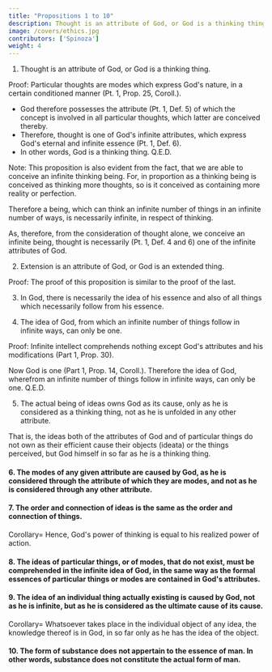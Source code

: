 ```yaml
---
title: "Propositions 1 to 10"
description: Thought is an attribute of God, or God is a thinking thing.
image: /covers/ethics.jpg
contributors: ['Spinoza']
weight: 4
---
```




1. Thought is an attribute of God, or God is a thinking thing. 

 Proof: Particular thoughts are modes which express God's nature, in a certain conditioned manner (Pt. 1, Prop. 25, Coroll.).
- God therefore possesses the attribute (Pt. 1, Def. 5) of which the concept is involved in all particular thoughts, which latter are conceived thereby.
- Therefore, thought is one of God's infinite attributes, which express God's eternal and infinite essence (Pt. 1, Def. 6).
- In other words, God is a thinking thing. Q.E.D.
 
Note: This proposition is also evident from the fact, that we are able to conceive an infinite thinking being.
For, in proportion as a thinking being is conceived as thinking more thoughts, so is it conceived as containing more reality or perfection.


Therefore a being, which can think an infinite number of things in an infinite number of ways, is necessarily infinite, in respect of thinking.

As, therefore, from the consideration of thought alone, we conceive an infinite being, thought is necessarily (Pt. 1, Def. 4 and 6) one of the infinite attributes of God.



2. Extension is an attribute of God, or God is an extended thing.

Proof: The proof of this proposition is similar to the proof of the last.


3. In God, there is necessarily the idea of his essence and also of all things which necessarily follow from his essence. 

<!-- Proof=  God (by the Prop. 1 of this Part) can think an infinite number of things in infinite ways.
- He (what is the same thing, by Prop. 16, Part 1) can form the idea of his essence, and of all things which necessarily follow from it.
- All that is in God's power necessarily is (Pt. 1, Prop. 35).
Therefore, such an idea as we are considering necessarily is, and in God alone. Q.E.D. (Part 1, Prop. 15)
Note=  People understand by the power of God, the free will of God and the right over all things that exist, which latter are accordingly generally considered as contingent.
 -->
<!-- For it is said that God has the power to destroy all things and to reduce them to nothing.
God's power is very often likened to the power of kings.
But we have refuted this doctrine (Pt. 1, Prop. 32, Corolls. 1 and 2).
We have shown (Part 1, Prop. 16) that God acts by the same necessity, as that by which he understands himself.
In other words, as it follows from the necessity of the divine nature (as all admit), that God understands himself, so also does it follow by the same necessity, that God performs infinite acts in infinite ways.
We further showed (Part 1, Prop. 34), that God's power is identical with God's essence in action.
Therefore, it is as impossible for us to conceive God as not acting, as to conceive him as non—existent.
If we pursue the subject further, I could point out that the power which is commonly attributed to God is not only human (as showing that God is conceived by people as a man, or in the likeness of a man), but involves a negation of power.
But I am unwilling to go over the same ground so often.
I can only beg the reader repeatedly to turn to what I have said in Part 1 from Prop. 16 to the end.
No one will be able to follow my meaning, unless he is careful not to confound God's power with the human power and right of kings. -->


4. The idea of God, from which an infinite number of things follow in infinite ways, can only be one. 

Proof: Infinite intellect comprehends nothing except God's attributes and his modifications (Part 1, Prop. 30).

Now God is one (Part 1, Prop. 14, Coroll.).
Therefore the idea of God, wherefrom an infinite number of things follow in infinite ways, can only be one. Q.E.D.


5. The actual being of ideas owns God as its cause, only as he is considered as a thinking thing, not as he is unfolded in any other attribute.

That is, the ideas both of the attributes of God and of particular things do not own as their efficient cause their objects (ideata) or the things perceived, but God himself in so far as he is a thinking thing.

<!-- Proof=  This proposition is evident from Prop. 3 of this Part.
We there drew the conclusion, that God can form the idea of his essence, and of all things which follow necessarily therefrom, solely because he is a thinking thing, and not because he is the object of his own idea.
Wherefore the actual being of ideas owns for cause God, in so far as he is a thinking thing. It may be differently proved as follows= 
The actual being of ideas is (obviously) a mode of thought, that is (Part 1, Prop. 25, Coroll.) a mode which expresses in a certain manner the nature of God, in so far as he is a thinking thing.
It therefore (Part 1, Prop. 10) involves the conception of no other attribute of God.
Consequently (by Part 1, Ax. 4) it is not the effect of any attribute except thought.
Therefore the actual being of ideas owns God as its cause, as he is considered as a thinking thing, etc. Q.E.D. -->


#### 6. The modes of any given attribute are caused by God, as he is considered through the attribute of which they are modes, and not as he is considered through any other attribute. 

<!-- Proof=  Each attribute is conceived through itself, without any other (Part 1, Prop. 10)
Wherefore the modes of each attribute involve the conception of that attribute, but not of any other.
Thus (Part 1, Ax. 4) they are caused by God, only in so far as he is considered through the attribute whose modes they are, and not in so far as he is considered through any other. Q.E.D.
Corollary=  Hence the actual being of things, which are not modes of thought, does not follow from the divine nature, because that nature has prior knowledge of the things.
Things represented in ideas follow, and are derived from their particular attribute, in the same way, and with the same necessity as ideas follow (according to what we have shown) from the attribute of thought. -->


#### 7. The order and connection of ideas is the same as the order and connection of things. 

<!-- Proof=  This proposition is evident from Part 1, Ax. 4. For the idea of everything that is caused depends on a knowledge of the cause, whereof it is an effect. -->

Corollary=  Hence, God's power of thinking is equal to his realized power of action.

<!-- Whatsoever follows from God's infinite nature in the world of extension (formaliter), follows without exception in the same order and connection from the idea of God in the world of thought (objective).
Note=  I will recall that whatsoever can be perceived by the infinite intellect as constituting the essence of substance, belongs altogether only to one substance.
Consequently, substance thinking and substance extended are one and the same substance, comprehended now through one attribute, now through the other.
So, also, a mode of extension and the idea of that mode are one and the same thing, though expressed in two ways.
This truth seems to have been dimly recognized by those Jews who maintained that God, God's intellect, and the things understood by God are identical.
For instance, a circle existing in nature, and the idea of a circle existing, which is also in God, are one and the same thing displayed through different attributes.
Thus, whether we conceive nature under the attribute of extension, or under the attribute of thought, or under any other attribute, we shall find the same order, or one and the same chain of causes—that is, the same things following in either case.
 
God is the cause of an idea, such as the idea of a circle, as he is a thinking thing.
and of a circle, in so far as he is an extended thing, simply because the actual existence of the idea of a circle can only be perceived as a proximate cause through another mode of thinking.
and that again through another, and so on to infinity.
so that, so long as we consider things as modes of thinking, we must explain the order of the whole of nature, or the whole chain of causes, through the attribute of thought only.
And, in so far as we consider things as modes of extension, we must explain the order of the whole of nature through the attributes of extension only; and so on, in the case of the other attributes.
Wherefore of things as they are in themselves God is really the cause, inasmuch as he consists of infinite attributes.
I cannot for the present explain my meaning more clearly.
 -->


#### 8. The ideas of particular things, or of modes, that do not exist, must be comprehended in the infinite idea of God, in the same way as the formal essences of particular things or modes are contained in God's attributes. 

<!-- Proof=  This proposition is evident from the last proposition.
It is understood more clearly from the preceding note.
Corollary=  Hence, so long as particular things do not exist, except in so far as they are comprehended in the attributes of God, their representations in thought or ideas do not exist, except in so far as the infinite idea of God exists.
When particular things are said to exist, not only in so far as they are involved in the attributes of God, but also in so far as they are said to continue, their ideas will also involve existence, through which they are said to continue.
Note=  I fear that I am unable to give any example which explains the thing I am speaking of, as it is unique.
However, I will try to illustrate it as far as possible.
The nature of a circle is such that if any number of straight lines intersect within it, the rectangles formed by their segments will be equal to one another.
Thus, infinite equal rectangles are contained in a circle.
Yet none of these rectangles can be said to exist, except in so far as the circle exists.
nor can the idea of any of these rectangles be said to exist, except in so far as they are comprehended in the idea of the circle.
Let us grant that, from this infinite number of rectangles, only two exist.
The ideas of these two not only exist, in so far as they are contained in the idea of the circle, but also as they involve the existence of those rectangles.
Wherefore they are distinguished from the remaining ideas of the remaining rectangles.
 -->


#### 9. The idea of an individual thing actually existing is caused by God, not as he is infinite, but as he is considered as the ultimate cause of its cause. 
<!-- affected by another idea of a thing actually existing, of which he is the cause, as he is affected by a third idea, and so on to infinity.  -->

<!-- Proof=  The idea of an individual thing actually existing is an individual mode of thinking.
It is distinct from other modes (by the Corollary and note to Prop. 8 of this part).
Thus (by Prop. 6 of this part) it is caused by God, as a thinking thing, but not (by Prop. 28 of Part 1) as an absolute thinking thing, only as he is considered as affected by another mode of thinking; and he is the cause of this latter, as being affected by a third, and so on to infinity.
Now, the order and connection of ideas is (by Prop. 7 of this book) the same as the order and connection of causes.
Therefore, of a given individual idea another individual idea, or God, in so far as he is considered as modified by that idea, is the cause;
and of this second idea God is the cause, in so far as he is affected by another idea, and so on to infinity. Q.E.D.
 -->
Corollary=  Whatsoever takes place in the individual object of any idea, the knowledge thereof is in God, in so far only as he has the idea of the object. 

<!-- Proof=  Whatsoever takes place in the object of any idea, its idea is in God (by Prop. 3 of this part), not as he is infinite, but as he is considered as affected by another idea of an individual thing (by the last Prop.);
But (by Prop. 7 of this part) the order and connection of ideas is the same as the order and connection of things.
Therefore, the knowledge of that which takes place in any individual object will be in God, in so far only as he has the idea of that object. Q.E.D. -->


#### 10. The form of substance does not appertain to the essence of man. In other words, substance does not constitute the actual form of man.

<!-- Proof=  The being of substance involves necessary existence (Part 1, Prop. 7).
Therefore, if the being of substance appertains to the essence of man, substance being granted, man would necessarily be granted also (2. Def. 2).
Consequently, man would necessarily exist, which is absurd (2. Ax. 1).
Therefore, etc. Q.E.D.
Note=  This proposition may also be proved from Heading 1.5.
It shows that there cannot be two substances of the same nature.
For as there may be many men, the being of substance is not that which constitutes the actual being of man.
Again, the proposition is evident from the other properties of substance, that substance is in its nature infinite, immutable, indivisible, etc., as anyone may see for himself.
Corollary=  It follows that man's essence is made up of certain modifications of God's  attributes.
For (by the last Prop.) the being of substance does not belong to man's essence.
That essence therefore (by 1.15) is something which is in God.
Without God, it can neither be nor be conceived, whether as a modification (1.25. Coroll.), or a mode which expresses God's nature in a certain conditioned manner.
Note=  Everyone must surely admit, that nothing can be or be conceived without God.
All men agree that God is the one and only cause of all things, both of their essence and of their existence.
That is, God is not only the cause of things in respect to their being made (secundum fieri), but also in respect to their being (secundum esse).
At the same time many assert, that that, without which a thing cannot be nor be conceived, belongs to that thing's essence.
Wherefore they believe that either= 
God's nature appertains to the essence of created things, or
created things can exist or be conceived without God.
Otherwise, they probably hold inconsistent doctrines.
I think the cause for such confusion is mainly that they do not keep to the proper order of philosophic thinking.
God's nature should be reflected on first, as it is prior both in the order of knowledge and the order of nature.
They have= 
taken to be last in the order of knowledge, and
put into the first place 'the objects of sensation'.
Hence, while they are considering natural phenomena, they give no attention at all to the divine nature.
When they apply their mind to the study of the divine nature afterwards, they are unable to bear in mind the first hypotheses, with which they have overlaid the knowledge of natural phenomena, as such hypotheses are no help towards understanding the divine nature.
So it is easy to see that these persons contradict themselves freely.
However, I pass over this point.
My intention here was only to give a reason for not saying, that that, without which a thing cannot be or be conceived, belongs to the essence of that thing= 
Individual things cannot exist or be conceived without God.
Yet God does not appertain to their essence.
I said that "I considered as belonging to the essence of a thing that, which being given, the thing is necessarily given also, and which being removed, the thing is necessarily removed also.
or that without which the thing, and which itself without the thing can neither be nor be conceived." (2. Def. 2)
 -->
